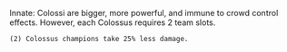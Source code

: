 Innate: Colossi are bigger, more powerful, and immune to crowd control effects. However, each Colossus requires 2 team slots.

	(2) Colossus champions take 25% less damage.